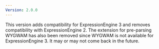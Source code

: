 ```yaml
---
Version: 2.0.0
---
```


This version adds compatibility for ExpressionEngine 3 and removes compatibility with ExpressionEngine 2. The extension for pre-parsing WYGWAM has also been removed since WYGWAM is not available for ExpressionEngine 3. It may or may not come back in the future.
